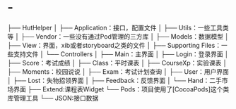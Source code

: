 # -	
├── HutHelper
│   ├── Application：接口，配置文件
│   ├── Utils：一些工具类等
│   ├── Vendor：一些没有通过Pod管理的三方库
│   ├── Models：数据模型
│   ├── View：界面，xib或者storyboard之类的文件
│   ├── Supporting Files：一些支持文件
│   └── Controllers
│       ├── Main：主界面
│       ├── Login：登录界面
│       ├── Score：考试成绩
│       ├── Class：平时课表
│       ├── CourseXp：实验课表
│       ├── Moments：校园说说
│       ├── Exam：考试计划查询
│       ├── User：用户界面
│       ├── Lost：失物招领界面
│       ├── Feedback：反馈界面
│       └── Hand：二手市场界面
├── Extend:课程表Widget
└── Pods：项目使用了[CocoaPods]这个类库管理工具
└── JSON:接口数据
